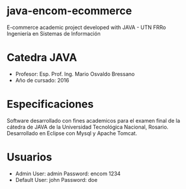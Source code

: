 # java-encom-ecommerce
E-commerce academic project developed with JAVA - UTN FRRo	
Ingeniería en Sistemas de Información

# Catedra JAVA
- Profesor: Esp. Prof. Ing. Mario Osvaldo Bressano
- Año de cursado: 2016

# Especificaciones
Software desarrollado con fines academicos para el examen final de la 
cátedra de JAVA de la Universidad Tecnológica Nacional, Rosario.
Desarrollado en Eclipse con Mysql y Apache Tomcat.

# Usuarios
- Admin
User: admin
Password: encom 1234
- Default
User: john
Password: doe 

